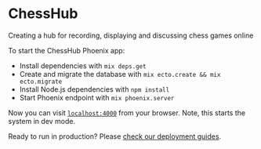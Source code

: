 # ChessHub

Creating a hub for recording, displaying and discussing chess games online

To start the ChessHub Phoenix app:

  * Install dependencies with `mix deps.get`
  * Create and migrate the database with `mix ecto.create && mix ecto.migrate`
  * Install Node.js dependencies with `npm install`
  * Start Phoenix endpoint with `mix phoenix.server`

Now you can visit [`localhost:4000`](http://localhost:4000) from your browser. Note, this starts the system in dev mode.

Ready to run in production? Please [check our deployment guides](http://www.phoenixframework.org/docs/deployment).

